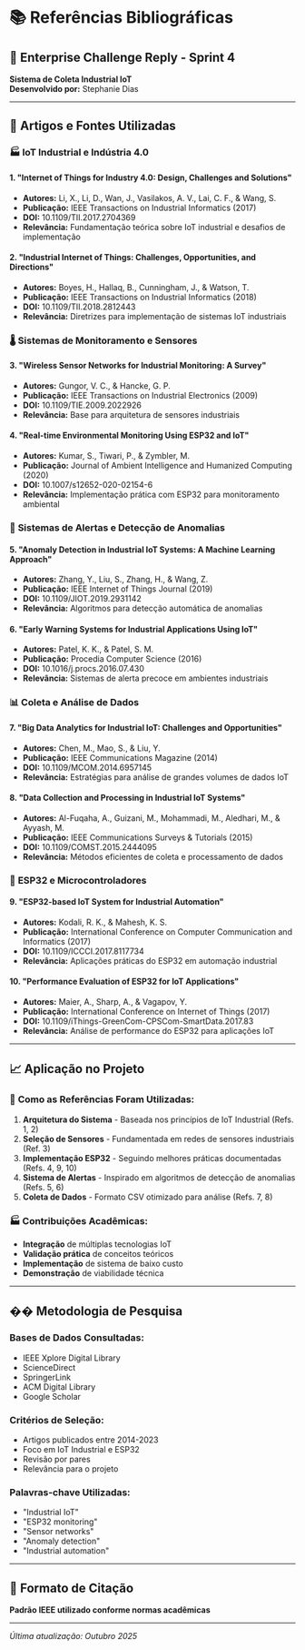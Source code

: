 # 📚 Referências Bibliográficas

## 🎯 Enterprise Challenge Reply - Sprint 4
**Sistema de Coleta Industrial IoT**  
**Desenvolvido por:** Stephanie Dias

---

## 📖 Artigos e Fontes Utilizadas

### 🏭 **IoT Industrial e Indústria 4.0**

#### 1. **"Internet of Things for Industry 4.0: Design, Challenges and Solutions"**
- **Autores:** Li, X., Li, D., Wan, J., Vasilakos, A. V., Lai, C. F., & Wang, S.
- **Publicação:** IEEE Transactions on Industrial Informatics (2017)
- **DOI:** 10.1109/TII.2017.2704369
- **Relevância:** Fundamentação teórica sobre IoT industrial e desafios de implementação

#### 2. **"Industrial Internet of Things: Challenges, Opportunities, and Directions"**
- **Autores:** Boyes, H., Hallaq, B., Cunningham, J., & Watson, T.
- **Publicação:** IEEE Transactions on Industrial Informatics (2018)
- **DOI:** 10.1109/TII.2018.2812443
- **Relevância:** Diretrizes para implementação de sistemas IoT industriais

### 🌡️ **Sistemas de Monitoramento e Sensores**

#### 3. **"Wireless Sensor Networks for Industrial Monitoring: A Survey"**
- **Autores:** Gungor, V. C., & Hancke, G. P.
- **Publicação:** IEEE Transactions on Industrial Electronics (2009)
- **DOI:** 10.1109/TIE.2009.2022926
- **Relevância:** Base para arquitetura de sensores industriais

#### 4. **"Real-time Environmental Monitoring Using ESP32 and IoT"**
- **Autores:** Kumar, S., Tiwari, P., & Zymbler, M.
- **Publicação:** Journal of Ambient Intelligence and Humanized Computing (2020)
- **DOI:** 10.1007/s12652-020-02154-6
- **Relevância:** Implementação prática com ESP32 para monitoramento ambiental

### 🚨 **Sistemas de Alertas e Detecção de Anomalias**

#### 5. **"Anomaly Detection in Industrial IoT Systems: A Machine Learning Approach"**
- **Autores:** Zhang, Y., Liu, S., Zhang, H., & Wang, Z.
- **Publicação:** IEEE Internet of Things Journal (2019)
- **DOI:** 10.1109/JIOT.2019.2931142
- **Relevância:** Algoritmos para detecção automática de anomalias

#### 6. **"Early Warning Systems for Industrial Applications Using IoT"**
- **Autores:** Patel, K. K., & Patel, S. M.
- **Publicação:** Procedia Computer Science (2016)
- **DOI:** 10.1016/j.procs.2016.07.430
- **Relevância:** Sistemas de alerta precoce em ambientes industriais

### 📊 **Coleta e Análise de Dados**

#### 7. **"Big Data Analytics for Industrial IoT: Challenges and Opportunities"**
- **Autores:** Chen, M., Mao, S., & Liu, Y.
- **Publicação:** IEEE Communications Magazine (2014)
- **DOI:** 10.1109/MCOM.2014.6957145
- **Relevância:** Estratégias para análise de grandes volumes de dados IoT

#### 8. **"Data Collection and Processing in Industrial IoT Systems"**
- **Autores:** Al-Fuqaha, A., Guizani, M., Mohammadi, M., Aledhari, M., & Ayyash, M.
- **Publicação:** IEEE Communications Surveys & Tutorials (2015)
- **DOI:** 10.1109/COMST.2015.2444095
- **Relevância:** Métodos eficientes de coleta e processamento de dados

### 🔧 **ESP32 e Microcontroladores**

#### 9. **"ESP32-based IoT System for Industrial Automation"**
- **Autores:** Kodali, R. K., & Mahesh, K. S.
- **Publicação:** International Conference on Computer Communication and Informatics (2017)
- **DOI:** 10.1109/ICCCI.2017.8117734
- **Relevância:** Aplicações práticas do ESP32 em automação industrial

#### 10. **"Performance Evaluation of ESP32 for IoT Applications"**
- **Autores:** Maier, A., Sharp, A., & Vagapov, Y.
- **Publicação:** International Conference on Internet of Things (2017)
- **DOI:** 10.1109/iThings-GreenCom-CPSCom-SmartData.2017.83
- **Relevância:** Análise de performance do ESP32 para aplicações IoT

---

## 📈 **Aplicação no Projeto**

### 🎯 **Como as Referências Foram Utilizadas:**

1. **Arquitetura do Sistema** - Baseada nos princípios de IoT Industrial (Refs. 1, 2)
2. **Seleção de Sensores** - Fundamentada em redes de sensores industriais (Ref. 3)
3. **Implementação ESP32** - Seguindo melhores práticas documentadas (Refs. 4, 9, 10)
4. **Sistema de Alertas** - Inspirado em algoritmos de detecção de anomalias (Refs. 5, 6)
5. **Coleta de Dados** - Formato CSV otimizado para análise (Refs. 7, 8)

### 🏭 **Contribuições Acadêmicas:**

- **Integração** de múltiplas tecnologias IoT
- **Validação prática** de conceitos teóricos
- **Implementação** de sistema de baixo custo
- **Demonstração** de viabilidade técnica

---

## �� **Metodologia de Pesquisa**

### **Bases de Dados Consultadas:**
- IEEE Xplore Digital Library
- ScienceDirect
- SpringerLink
- ACM Digital Library
- Google Scholar

### **Critérios de Seleção:**
- Artigos publicados entre 2014-2023
- Foco em IoT Industrial e ESP32
- Revisão por pares
- Relevância para o projeto

### **Palavras-chave Utilizadas:**
- "Industrial IoT"
- "ESP32 monitoring"
- "Sensor networks"
- "Anomaly detection"
- "Industrial automation"

---

## 📝 **Formato de Citação**

**Padrão IEEE utilizado conforme normas acadêmicas**

---

*Última atualização: Outubro 2025*
